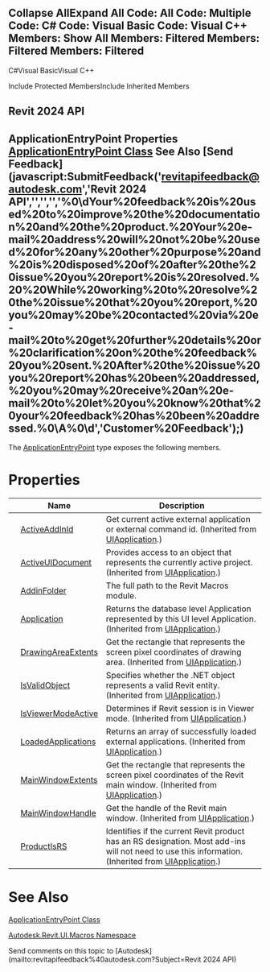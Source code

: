 ﻿

Collapse AllExpand All Code: All Code: Multiple Code: C# Code: Visual Basic Code: Visual C++  Members: Show All Members: Filtered Members: Filtered Members: Filtered   
---  
  
C#Visual BasicVisual C++

Include Protected MembersInclude Inherited Members

Revit 2024 API  
---  
ApplicationEntryPoint Properties  
[ApplicationEntryPoint Class](7ff0ad2b-7713-ec77-ccc9-8a01fffcf83e.md) See Also [Send Feedback](javascript:SubmitFeedback\('revitapifeedback@autodesk.com','Revit 2024 API','','','','%0\\dYour%20feedback%20is%20used%20to%20improve%20the%20documentation%20and%20the%20product.%20Your%20e-mail%20address%20will%20not%20be%20used%20for%20any%20other%20purpose%20and%20is%20disposed%20of%20after%20the%20issue%20you%20report%20is%20resolved.%20%20While%20working%20to%20resolve%20the%20issue%20that%20you%20report,%20you%20may%20be%20contacted%20via%20e-mail%20to%20get%20further%20details%20or%20clarification%20on%20the%20feedback%20you%20sent.%20After%20the%20issue%20you%20report%20has%20been%20addressed,%20you%20may%20receive%20an%20e-mail%20to%20let%20you%20know%20that%20your%20feedback%20has%20been%20addressed.%0\\A%0\\d','Customer%20Feedback'\);)  
---  
  
The [ApplicationEntryPoint](7ff0ad2b-7713-ec77-ccc9-8a01fffcf83e.md) type exposes the following members.

# Properties

|  | Name | Description |
| --- | --- | --- |
|  | [ActiveAddInId](ff42e969-2daf-d436-2ded-860e87195823.md) | Get current active external application or external command id.  (Inherited from [UIApplication](51ca80e2-3e5f-7dd2-9d95-f210950c72ae.md).) |
|  | [ActiveUIDocument](3488133d-60c2-aa7c-ab72-0d9360ff122a.md) | Provides access to an object that represents the currently active project. (Inherited from [UIApplication](51ca80e2-3e5f-7dd2-9d95-f210950c72ae.md).) |
|  | [AddinFolder](b53d72ab-a4e6-5d4d-cd05-4a2d1f73070a.md) | The full path to the Revit Macros module. |
|  | [Application](ef60b8a9-75b6-a227-f991-55d73ef0c695.md) | Returns the database level Application represented by this UI level Application.  (Inherited from [UIApplication](51ca80e2-3e5f-7dd2-9d95-f210950c72ae.md).) |
|  | [DrawingAreaExtents](f7d3b688-17bf-3652-360b-9443d23ff1c1.md) | Get the rectangle that represents the screen pixel coordinates of drawing area.  (Inherited from [UIApplication](51ca80e2-3e5f-7dd2-9d95-f210950c72ae.md).) |
|  | [IsValidObject](564c625f-fa6b-e6df-9cdb-8319f0f403b0.md) | Specifies whether the .NET object represents a valid Revit entity.  (Inherited from [UIApplication](51ca80e2-3e5f-7dd2-9d95-f210950c72ae.md).) |
|  | [IsViewerModeActive](b5247639-12ba-784e-2683-a1954e382da8.md) | Determines if Revit session is in Viewer mode.  (Inherited from [UIApplication](51ca80e2-3e5f-7dd2-9d95-f210950c72ae.md).) |
|  | [LoadedApplications](4f740794-5f0f-a17b-3620-3695606b5ac5.md) | Returns an array of successfully loaded external applications.  (Inherited from [UIApplication](51ca80e2-3e5f-7dd2-9d95-f210950c72ae.md).) |
|  | [MainWindowExtents](1e99edf8-234b-b636-ce88-dde92a75e8a8.md) | Get the rectangle that represents the screen pixel coordinates of the Revit main window.  (Inherited from [UIApplication](51ca80e2-3e5f-7dd2-9d95-f210950c72ae.md).) |
|  | [MainWindowHandle](e28d23a9-6814-1e70-9943-1ee852887dae.md) | Get the handle of the Revit main window. (Inherited from [UIApplication](51ca80e2-3e5f-7dd2-9d95-f210950c72ae.md).) |
|  | [ProductIsRS](b4b3ff0a-242a-d829-7b0d-f8a0918c9486.md) | Identifies if the current Revit product has an RS designation. Most add-ins will not need to use this information.  (Inherited from [UIApplication](51ca80e2-3e5f-7dd2-9d95-f210950c72ae.md).) |
  
# See Also

[ApplicationEntryPoint Class](7ff0ad2b-7713-ec77-ccc9-8a01fffcf83e.md)

[Autodesk.Revit.UI.Macros Namespace](b95f100a-6cb5-12b3-9b2d-01bc661452db.md)

Send comments on this topic to [Autodesk](mailto:revitapifeedback%40autodesk.com?Subject=Revit 2024 API)